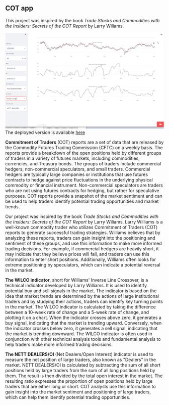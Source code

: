 <H2>COT app </H2>

This project was inspired by the book <em>Trade Stocks and Commodities with the Insiders: Secrets of the COT Report</em> by Larry Wiliams. 

![COT_app](https://github.com/gamaiun/COT-financial-app/blob/main/cot%20example%20NZDUSD.PNG)
The deployed version is available [here](https://gamaiun-cot-financial-app-app-9c911c.streamlit.app/)

**Commitment of Traders** (COT) reports are a set of data that are released by the Commodity Futures Trading Commission (CFTC) on a weekly basis. The reports provide a breakdown of the open positions held by different groups of traders in a variety of futures markets, including commodities, currencies, and Treasury bonds. The groups of traders include commercial hedgers, non-commercial speculators, and small traders. Commercial hedgers are typically large companies or institutions that use futures contracts to hedge against price fluctuations in the underlying physical commodity or financial instrument. Non-commercial speculators are traders who are not using futures contracts for hedging, but rather for speculative purposes. COT reports provide a snapshot of the market sentiment and can be used to help traders identify potential trading opportunities and market trends.

Our project was inspired by the book <em>Trade Stocks and Commodities with the Insiders: Secrets of the COT Report</em> by Larry Wiliams. Larry Williams is a well-known commodity trader who utilizes Commitment of Traders (COT) reports to generate successful trading strategies. Williams believes that by analyzing these reports, traders can gain insight into the positioning and sentiment of these groups, and use this information to make more informed trading decisions. For example, if commercial hedgers are heavily short, it may indicate that they believe prices will fall, and traders can use this information to enter short positions. Additionally, Williams often looks for extreme positioning by speculators, which can indicate a potential reversal in the market.

**The WILCO indicator**, short for Williams' Inverse Line Crossover, is a technical indicator developed by Larry Williams. It is used to identify potential buy and sell signals in the market. The indicator is based on the idea that market trends are determined by the actions of large institutional traders and by studying their actions, traders can identify key turning points in the market. The WILCO indicator is calculated by taking the difference between a 10-week rate of change and a 5-week rate of change, and plotting it on a chart. When the indicator crosses above zero, it generates a buy signal, indicating that the market is trending upward. Conversely, when the indicator crosses below zero, it generates a sell signal, indicating that the market is trending downward. The WILCO indicator is often used in conjunction with other technical analysis tools and fundamental analysis to help traders make more informed trading decisions.

**The NETT DEALERS/OI** (Net Dealers/Open Interest) indicator is used to measure the net position of large traders, also known as "Dealers" in the market. NETT DEALERS/OI is calculated by subtracting the sum of all short positions held by large traders from the sum of all long positions held by them. The result is then divided by the total open interest in the market. The resulting ratio expresses the proportion of open positions held by large traders that are either long or short. COT analysts use this information to gain insight into the market sentiment and positioning of large traders, which can help them identify potential trading opportunities. 


